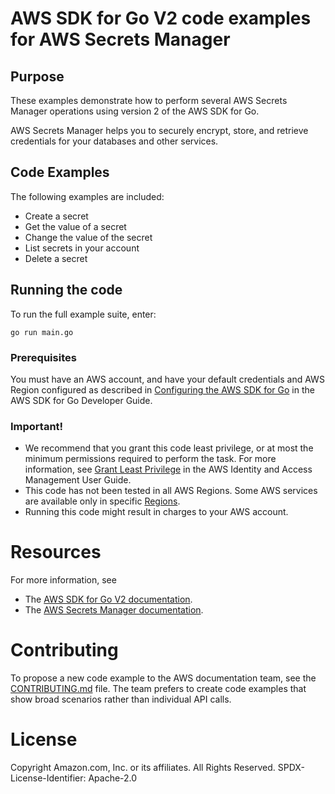 # AWS SDK for Go V2 code examples for AWS Secrets Manager 

## Purpose

These examples demonstrate how to perform several AWS Secrets Manager
operations using version 2 of the AWS SDK for Go.

AWS Secrets Manager helps you to securely encrypt, store, and retrieve credentials for your databases and other services. 


## Code Examples

The following examples are included:

* Create a secret
* Get the value of a secret
* Change the value of the secret
* List secrets in your account
* Delete a secret


## Running the code

To run the full example suite, enter:

```
go run main.go
```

### Prerequisites

You must have an AWS account, and have your default credentials and AWS Region
configured as described in
[Configuring the AWS SDK for Go](https://docs.aws.amazon.com/sdk-for-go/v1/developer-guide/configuring-sdk.html)
in the AWS SDK for Go Developer Guide.

### Important!

- We recommend that you grant this code least privilege,
  or at most the minimum permissions required to perform the task.
  For more information, see
  [Grant Least Privilege](https://docs.aws.amazon.com/IAM/latest/UserGuide/best-practices.html#grant-least-privilege)
  in the AWS Identity and Access Management User Guide.
- This code has not been tested in all AWS Regions.
  Some AWS services are available only in specific
  [Regions](https://aws.amazon.com/about-aws/global-infrastructure/regional-product-services).
- Running this code might result in charges to your AWS account.

# Resources

For more information, see

* The [AWS SDK for Go V2 documentation](https://docs.aws.amazon.com/sdk-for-go/).
* The [AWS Secrets Manager documentation](https://docs.aws.amazon.com/secretsmanager/?id=docs_gateway).


# Contributing

To propose a new code example to the AWS documentation team, see the [CONTRIBUTING.md](https://github.com/awsdocs/aws-doc-sdk-examples/blob/master/CONTRIBUTING.md) file. The team prefers to create code examples that show broad scenarios rather than individual API calls.

# License

Copyright Amazon.com, Inc. or its affiliates. All Rights Reserved.
SPDX-License-Identifier: Apache-2.0
